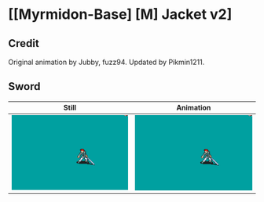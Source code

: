 # [\[Myrmidon-Base\] \[M\] Jacket v2]

## Credit

Original animation by Jubby, fuzz94.
Updated by Pikmin1211.
	
## Sword

| Still | Animation |
| :---: | :-------: |
| ![Sword still](./Sword_000.png) | ![Sword animation](./Sword.gif) |
